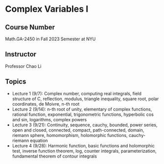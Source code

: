 # Complex Variables I

## Course Number
Math.GA-2450 in Fall 2023 Semester at NYU

## Instructor

Professor Chao Li

## Topics

- Lecture 1 (9/7): Complex number, computing real integrals, field structure of C, reflection, modulus, triangle inequality, square root, polar coordinates, de Moivre, n-th root
- Lecture 2 (9/14): n-th root of unity, elementary of complex functions, rational function, exponential, trigonometric functions, hyperbolic cos and sin, logarithms, complex powers
- Lecture 3 (9/21): Continuity, sequence, cauchy, bounded, power series, open and closed, connected, compact, path-connected, domain, riemann sphere, homomorphism, holomorphic functions, cauchy-riemann equation
- Lecture 4 (9/28): Harmonic function, basic functions and holomorphic test, inverse function theorem, log, counter integrals, parameterization, fundamental theorem of contour integrals

